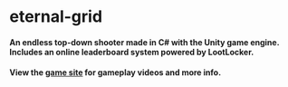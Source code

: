 # eternal-grid
#### An endless top-down shooter made in C# with the Unity game engine. Includes an online leaderboard system powered by LootLocker.
#### View the [game site](http://desolaterobot.itch.io/eternal-grid) for gameplay videos and more info.
